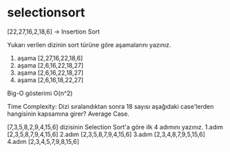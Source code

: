 # selectionsort
[22,27,16,2,18,6] -> Insertion Sort

Yukarı verilen dizinin sort türüne göre aşamalarını yazınız.

1. aşama
[2,27,16,22,18,6]
2. aşama
[2,6,16,22,18,27]
3. aşama
[2,6,16,22,18,27]
4. aşama
[2,6,16,18,22,27]

Big-O gösterimi O(n^2)

Time Complexity: Dizi sıralandıktan sonra 18 sayısı aşağıdaki case'lerden hangisinin kapsamına girer? 
Average Case.


[7,3,5,8,2,9,4,15,6] dizisinin Selection Sort'a göre ilk 4 adımını yazınız.
1.adım
[2,3,5,8,7,9,4,15,6]
2.adım
[2,3,5,8,7,9,4,15,6]
3.adım
[2,3,4,8,7,9,5,15,6]
4.adım
[2,3,4,5,7,9,8,15,6]
